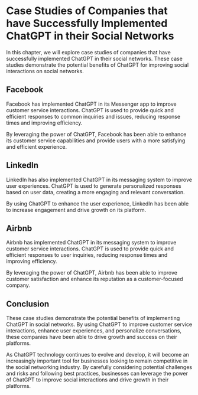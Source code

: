 Case Studies of Companies that have Successfully Implemented ChatGPT in their Social Networks
=================================================================================================================================================

In this chapter, we will explore case studies of companies that have successfully implemented ChatGPT in their social networks. These case studies demonstrate the potential benefits of ChatGPT for improving social interactions on social networks.

Facebook
--------

Facebook has implemented ChatGPT in its Messenger app to improve customer service interactions. ChatGPT is used to provide quick and efficient responses to common inquiries and issues, reducing response times and improving efficiency.

By leveraging the power of ChatGPT, Facebook has been able to enhance its customer service capabilities and provide users with a more satisfying and efficient experience.

LinkedIn
--------

LinkedIn has also implemented ChatGPT in its messaging system to improve user experiences. ChatGPT is used to generate personalized responses based on user data, creating a more engaging and relevant conversation.

By using ChatGPT to enhance the user experience, LinkedIn has been able to increase engagement and drive growth on its platform.

Airbnb
------

Airbnb has implemented ChatGPT in its messaging system to improve customer service interactions. ChatGPT is used to provide quick and efficient responses to user inquiries, reducing response times and improving efficiency.

By leveraging the power of ChatGPT, Airbnb has been able to improve customer satisfaction and enhance its reputation as a customer-focused company.

Conclusion
----------

These case studies demonstrate the potential benefits of implementing ChatGPT in social networks. By using ChatGPT to improve customer service interactions, enhance user experiences, and personalize conversations, these companies have been able to drive growth and success on their platforms.

As ChatGPT technology continues to evolve and develop, it will become an increasingly important tool for businesses looking to remain competitive in the social networking industry. By carefully considering potential challenges and risks and following best practices, businesses can leverage the power of ChatGPT to improve social interactions and drive growth in their platforms.
